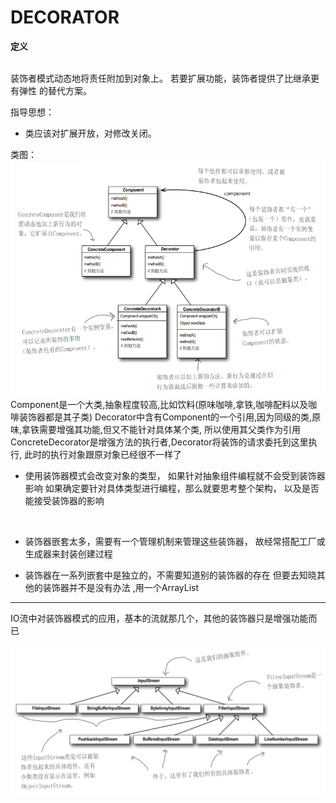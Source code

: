 # DECORATOR

 **定义**
 
 <br>
装饰者模式动态地将责任附加到对象上。
若要扩展功能，装饰者提供了比继承更有弹性
的替代方案。

指导思想：
+ 类应该对扩展开放，对修改关闭。

类图：
![](./img/装饰器类图.PNG)
Component是一个大类,抽象程度较高,比如饮料(原味咖啡,拿铁,咖啡配料以及咖啡装饰器都是其子类)
Decorator中含有Component的一个引用,因为同级的类,原味,拿铁需要增强其功能,但又不能针对具体某个类,
所以使用其父类作为引用
ConcreteDecorator是增强方法的执行者,Decorator将装饰的请求委托到这里执行,
此时的执行对象跟原对象已经很不一样了

+ 使用装饰器模式会改变对象的类型，
如果针对抽象组件编程就不会受到装饰器影响
如果确定要针对具体类型进行编程，那么就要思考整个架构，
以及是否能接受装饰器的影响
 
<br>

+ 装饰器嵌套太多，需要有一个管理机制来管理这些装饰器，
故经常搭配工厂或生成器来封装创建过程
 
+ 装饰器在一系列嵌套中是独立的，不需要知道别的装饰器的存在
但要去知晓其他的装饰器并不是没有办法 ,用一个ArrayList

--------
IO流中对装饰器模式的应用，基本的流就那几个，其他的装饰器只是增强功能而已

![](./img/JavaIO.PNG)